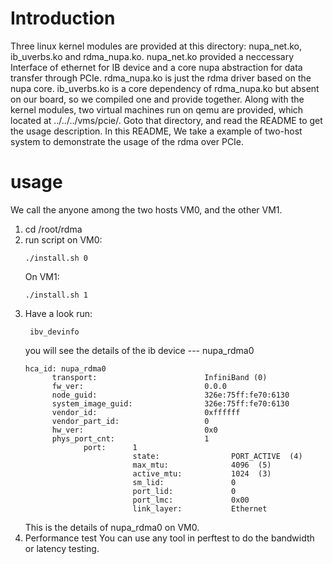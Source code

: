 # Introduction
Three linux kernel modules are provided at this directory: nupa_net.ko, ib_uverbs.ko and rdma_nupa.ko. nupa_net.ko provided a neccessary Interface of ethernet for IB device and a core nupa abstraction for data transfer through PCIe. rdma_nupa.ko is just the rdma driver based on the nupa core. ib_uverbs.ko is a core dependency of rdma_nupa.ko but absent on our board, so we compiled one and provide together.
Along with the kernel modules, two virtual machines run on qemu are provided, which located at ../../../vms/pcie/. Goto that directory, and read the README to get the usage description.
In this README, We take a example of two-host system to demonstrate the usage of the rdma over PCIe.

# usage
We call the anyone among the two hosts VM0, and the other VM1.
1) cd /root/rdma
2) run script
   on VM0:
   ```
   ./install.sh 0
   ```
   On VM1:
   ```
   ./install.sh 1
   ```
3) Have a look
   run: 
   ```
    ibv_devinfo
   ```
   you will see the details of the ib device --- nupa_rdma0
   ```
   hca_id: nupa_rdma0
         transport:                        InfiniBand (0)
         fw_ver:                           0.0.0
         node_guid:                        326e:75ff:fe70:6130
         system_image_guid:                326e:75ff:fe70:6130
         vendor_id:                        0xffffff
         vendor_part_id:                   0
         hw_ver:                           0x0
         phys_port_cnt:                    1
                port:      1
                           state:                PORT_ACTIVE  (4)
                           max_mtu:              4096  (5)
                           active_mtu:           1024  (3)
                           sm_lid:               0
                           port_lid:             0
                           port_lmc:             0x00
                           link_layer:           Ethernet
   ```
   This is the details of nupa_rdma0 on VM0.
4) Performance test
   You can use any tool in perftest to do the bandwidth or latency testing.
